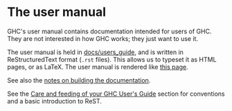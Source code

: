 # The user manual



GHC's user manual contains documentation intended for users of GHC.  They are not interested in how GHC works; they just want to use it.



The user manual is held in [docs/users\_guide](/trac/ghc/browser/ghc/docs/users_guide), and is written in ReStructuredText format (`.rst` files).  This allows us to typeset it as HTML pages, or as LaTeX.
The user manual is rendered like [
this page](https://downloads.haskell.org/~ghc/latest/docs/html/users_guide/).



See also the [notes on building the documentation](building/docs).



See the [
Care and feeding of your GHC User's Guide](https://downloads.haskell.org/~ghc/latest/docs/html/users_guide/editing-guide.html) section for conventions and a basic introduction to ReST.



